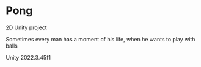 # Pong
2D Unity project

Sometimes every man has a moment of his life, when he wants to play with balls

Unity 2022.3.45f1

